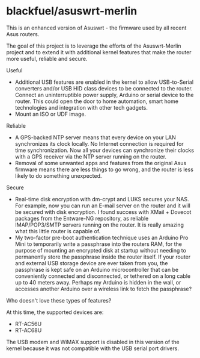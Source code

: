 blackfuel/asuswrt-merlin
========================

This is an enhanced version of Asuswrt - the firmware used by all recent Asus routers.

The goal of this project is to leverage the efforts of the Asuswrt-Merlin project and to
extend it with additional kernel features that make the router more useful, reliable and
secure.

Useful
- Additional USB features are enabled in the kernel to allow USB-to-Serial converters and/or USB HID class devices to be connected to the router.  Connect an uninterruptible power supply, Arduino or serial device to the router.  This could open the door to home automation, smart home technologies and integration with other tech gadgets.
- Mount an ISO or UDF image.

Reliable
- A GPS-backed NTP server means that every device on your LAN synchronizes its clock locally.  No Internet connection is required for time synchronization.  Now all your devices can synchronize their clocks with a GPS receiver via the NTP server running on the router.
- Removal of some unwanted apps and features from the original Asus firmware means there are less things to go wrong, and the router is less likely to do something unexpected.

Secure
- Real-time disk encryption with dm-crypt and LUKS secures your NAS.  For example, now you can run an E-mail server on the router and it will be secured with disk encryption.  I found success with XMail + Dovecot packages from the Entware-NG repository, as reliable IMAP/POP3/SMTP servers running on the router.  It is really amazing what this little router is capable of.
- My two-factor pre-boot authentication technique uses an Arduino Pro Mini to temporarily write a passphrase into the routers RAM, for the purpose of mounting an encrypted disk at startup without needing to permanently store the passphrase inside the router itself.  If your router and external USB storage device are ever taken from you, the passphrase is kept safe on an Arduino microcontroller that can be conveniently connected and disconnected, or tethered on a long cable up to 40 meters away.  Perhaps my Arduino is hidden in the wall, or accesses another Arduino over a wireless link to fetch the passphrase?  

Who doesn't love these types of features?

At this time, the supported devices are:

- RT-AC56U
- RT-AC68U

The USB modem and WiMAX support is disabled in this version of the kernel because it was not compatible with the USB serial port drivers.

